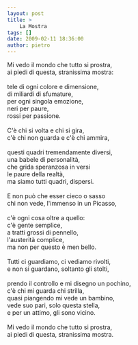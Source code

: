 ```yaml
---
layout: post
title: >
    La Mostra
tags: []
date: 2009-02-11 18:36:00
author: pietro
---
```

Mi vedo il mondo che tutto si prostra,<br/>ai piedi di questa, stranissima mostra:<br/><br/>tele di ogni colore e dimensione,<br/>di miliardi di sfumature,<br/>per ogni singola emozione,<br/>neri per paure,<br/>rossi per passione.<br/><br/>C'è chi si volta e chi si gira,<br/>c'è chi non guarda e c'è chi ammira,<br/><br/>questi quadri tremendamente diversi,<br/>una babele di personalità,<br/>che grida speranzosa in versi<br/>le paure della realtà,<br/>ma siamo tutti quadri, dispersi.<br/><br/>E non può che esser cieco o sasso<br/>chi non vede, l'immenso in un Picasso,<br/><br/>c'è ogni cosa oltre a quello:<br/>c'è gente semplice,<br/>a tratti grossi di pennello,<br/>l'austerità complice,<br/>ma non per questo è men bello.<br/><br/>Tutti ci guardiamo, ci vediamo rivolti,<br/>e non si guardano, soltanto gli stolti,<br/><br/>prendo il controllo e mi disegno un pochino,<br/>c'è chi mi guarda chi strilla,<br/>quasi piangendo mi vede un bambino,<br/>vede suo pari, solo questa stella,<br/>e per un attimo, gli sono vicino.<br/><br/>Mi vedo il mondo che tutto si prostra,<br/>ai piedi di questa, stranissima mostra.
